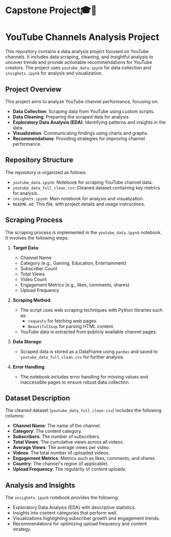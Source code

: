 # Capstone Project🎓🥳



# YouTube Channels Analysis Project

This repository contains a data analysis project focused on YouTube channels. It includes data scraping, cleaning, and insightful analysis to uncover trends and provide actionable recommendations for YouTube creators. The project uses `youtube_data.ipynb` for data collection and `insighets.ipynb` for analysis and visualization.

## Project Overview

This project aims to analyze YouTube channel performance, focusing on:

- **Data Collection**: Scraping data from YouTube using custom scripts.
- **Data Cleaning**: Preparing the scraped data for analysis.
- **Exploratory Data Analysis (EDA)**: Identifying patterns and insights in the data.
- **Visualization**: Communicating findings using charts and graphs.
- **Recommendations**: Providing strategies for improving channel performance.

## Repository Structure

The repository is organized as follows:

- `youtube_data.ipynb`: Notebook for scraping YouTube channel data.
- `youtube_data_full_clean.csv`: Cleaned dataset containing key metrics for analysis.
- `insighets.ipynb`: Main notebook for analysis and visualization.
- `README.md`: This file, with project details and usage instructions.

## Scraping Process

The scraping process is implemented in the `youtube_data.ipynb` notebook. It involves the following steps:

1. **Target Data**:
   - Channel Name
   - Category (e.g., Gaming, Education, Entertainment)
   - Subscriber Count
   - Total Views
   - Video Count
   - Engagement Metrics (e.g., likes, comments, shares)
   - Upload Frequency

2. **Scraping Method**:
   - The script uses web scraping techniques with Python libraries such as:
     - `requests` for fetching web pages.
     - `BeautifulSoup` for parsing HTML content.
   - YouTube data is extracted from publicly available channel pages.

3. **Data Storage**:
   - Scraped data is stored as a DataFrame using `pandas` and saved to `youtube_data_full_clean.csv` for further analysis.

4. **Error Handling**:
   - The notebook includes error handling for missing values and inaccessible pages to ensure robust data collection.

## Dataset Description

The cleaned dataset (`youtube_data_full_clean.csv`) includes the following columns:

- **Channel Name**: The name of the channel.
- **Category**: The content category.
- **Subscribers**: The number of subscribers.
- **Total Views**: The cumulative views across all videos.
- **Average Views**: The average views per video.
- **Videos**: The total number of uploaded videos.
- **Engagement Metrics**: Metrics such as likes, comments, and shares.
- **Country**: The channel's region (if applicable).
- **Upload Frequency**: The regularity of content uploads.

## Analysis and Insights

The `insighets.ipynb` notebook provides the following:

- Exploratory Data Analysis (EDA) with descriptive statistics.
- Insights into content categories that perform well.
- Visualizations highlighting subscriber growth and engagement trends.
- Recommendations for optimizing upload frequency and content strategy.
